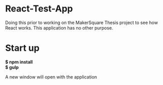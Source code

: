 # React-Test-App
Doing this prior to working on the MakerSquare Thesis project to
see how React works. This application has no other purpose.

# Start up
<b>$ npm install</b>
<br/>
<b>$ gulp</b>

A new window will open with the application

